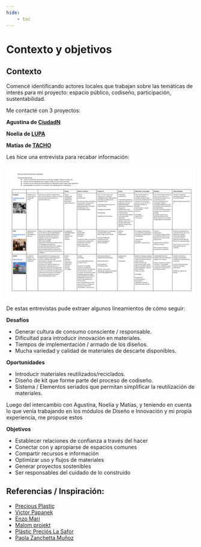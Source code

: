 ```yaml
---
hide:
    - toc
---
```


# Contexto y objetivos

## Contexto

Comencé identificando actores locales que trabajan sobre las temáticas de interés para mi proyecto: espacio público, codiseño, participación, sustentabilidad.

Me contacté con 3 proyectos: 

**Agustina de [CiudadN](https://www.ciudadn.org/)**

**Noelia de [LUPA](https://www.reactoruy.com/)**

**Matías de [TACHO](https://tacho.uy/)**


Les hice una entrevista para recabar información:

![](../images/proy/entrevistas.png)

De estas entrevistas pude extraer algunos lineamientos de cómo seguir:

**Desafíos**

- Generar cultura de consumo consciente / responsable.
- Dificultad para introducir innovación en materiales.
- Tiempos de implementación / armado de los diseños.
- Mucha variedad y calidad de materiales de descarte disponibles.


**Oportunidades**

- Introducir materiales reutilizados/reciclados.
- Diseño de kit que forme parte del proceso de codiseño.
- Sistema / Elementos seriados que permitan simplificar la reutilización de materiales.


Luego del intercambio con Agustina, Noelia y Matías, y teniendo en cuenta lo que venía trabajando en los módulos de Diseño e Innovación y mi propia experiencia, me propuse estos

**Objetivos**

- Establecer relaciones de confianza a través del hacer
- Conectar con y apropiarse de espacios comunes
- Compartir recursos e información
- Optimizar uso y flujos de materiales
- Generar proyectos sostenibles 
- Ser responsables del cuidado de lo construído




## Referencias / Inspiración:

- [Precious Plastic](https://www.preciousplastic.com/)
- [Victor Papanek](https://elasombrario.publico.es/papanek-pionero-del-diseno-social-y-sostenible/)
- [Enzo Mari](https://ateliers.esad-pyrenees.fr/web/pages/culturenum/ethique/enzo-mari-autoprogettazione.pdf)
- [Malom projekt](https://www.facebook.com/malomprojekt)
- [Plàstic Preciós La Safor](https://www.facebook.com/plasticprecioslasafor)
- [Paola Zanchetta Muñoz](https://distributeddesign.eu/talent/paola-zanchetta/)
